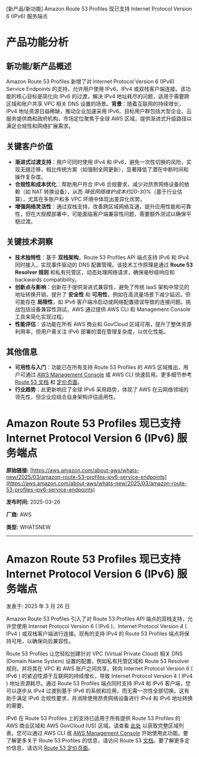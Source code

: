 
<!-- AI_TASK_START: AI标题翻译 -->
[新产品/新功能] Amazon Route 53 Profiles 现已支持 Internet Protocol Version 6 (IPv6) 服务端点

<!-- AI_TASK_END: AI标题翻译 -->


<!-- AI_TASK_START: AI竞争分析 -->
# 产品功能分析

## 新功能/新产品概述  
Amazon Route 53 Profiles 新增了对 Internet Protocol Version 6 (IPv6) Service Endpoints 的支持，允许用户使用 IPv6、IPv4 或双栈客户端连接。该功能的核心目标是简化向 IPv6 的过渡，解决 IPv4 地址耗尽的问题，适用于需要跨区域和账户共享 VPC 相关 DNS 设置的场景。**背景**：随着互联网的持续增长，IPv4 地址资源日益稀缺，推动企业加速采用 IPv6。目标用户群包括大型企业、云服务提供商和政府机构，市场定位聚焦于全球 AWS 区域，提供渐进式升级路径以满足合规性和网络扩展需求。

## 关键客户价值  
- **渐进式过渡支持**：用户可同时使用 IPv4 和 IPv6，避免一次性切换的风险，实现无缝迁移，相比传统方案（如强制全网更新），显著降低了潜在中断时间和操作复杂度。  
- **合规性和成本优化**：帮助用户符合 IPv6 合规要求，减少对昂贵网络设备的依赖（如 NAT 转换设备），从而 _降低网络维护成本约20-30%_（基于行业估算），尤其在多账户和多 VPC 环境中体现出差异化优势。  
- **增强网络灵活性**：通过双栈支持，改善跨区域网络互通，提升应用性能和可靠性，但在大规模部署中，可能面临客户端兼容性问题，需要额外测试以确保平稳过渡。

## 关键技术洞察  
- **技术独特性**：基于 **双栈架构**，Route 53 Profiles API 端点支持 IPv6 和 IPv4 同时接入，实现事件驱动的 DNS 配置管理。该技术工作原理是通过 **Route 53 Resolver 规则** 和私有托管区，动态处理网络请求，确保毫秒级响应和 backwards compatibility。  
- **创新点与影响**：创新在于提供渐进式兼容性，避免了传统 IaaS 架构中常见的地址转换开销，提升了 **安全性** 和 **可用性**，例如在高流量场景下减少延迟。但可能存在 **局限性**，如 IPv6 客户端冷启动或网络配置错误导致的连接问题。挑战包括设备兼容性测试，AWS 通过提供 AWS CLI 和 Management Console 工具来简化实现过程。  
- **性能评估**：该功能在所有 AWS 商业和 GovCloud 区域可用，提升了整体资源利用率，但用户需关注 IPv6 部署的潜在管理复杂度，以优化性能。

## 其他信息  
- **可用性与入门**：功能已在所有支持 Route 53 Profiles 的 AWS 区域推出，用户可通过 [AWS Management Console](https://console.aws.amazon.com/rds/home) 或 AWS CLI 快速启用。更多细节参考 [Route 53 文档](https://docs.aws.amazon.com/Route53/latest/DeveloperGuide/profiles.html) 和 [定价页面](https://aws.amazon.com/route53/pricing/)。  
- **行业趋势**：此更新响应了全球 IPv6 采用趋势，体现了 AWS 在云网络领域的领先性，但企业应结合自身架构评估适用性。

<!-- AI_TASK_END: AI竞争分析 -->


<!-- AI_TASK_START: AI全文翻译 -->
# Amazon Route 53 Profiles 现已支持 Internet Protocol Version 6 (IPv6) 服务端点

**原始链接:** [https://aws.amazon.com/about-aws/whats-new/2025/03/amazon-route-53-profiles-ipv6-service-endpoints](https://aws.amazon.com/about-aws/whats-new/2025/03/amazon-route-53-profiles-ipv6-service-endpoints)  

**发布时间:** 2025-03-26  

**厂商:** AWS  

**类型:** WHATSNEW  

---  
# Amazon Route 53 Profiles 现已支持 Internet Protocol Version 6 (IPv6) 服务端点  

发表于: 2025 年 3 月 26 日  

Amazon Route 53 Profiles 引入了对 Route 53 Profiles API 端点的双栈支持，允许您使用 Internet Protocol Version 6 ( IPv6 )、Internet Protocol Version 4 ( IPv4 ) 或双栈客户端进行连接。现有的支持 IPv4 的 Route 53 Profiles 端点将保持可用，以确保向后兼容性。  

Route 53 Profiles 让您轻松创建针对 VPC (Virtual Private Cloud) 相关 DNS (Domain Name System) 设置的配置，例如私有托管区域和 Route 53 Resolver 规则，并将其在 VPC 和 AWS 账户之间共享。转向 Internet Protocol Version 6 ( IPv6 ) 的紧迫性源于互联网的持续增长，导致 Internet Protocol Version 4 ( IPv4 ) 地址资源耗尽。通过 Route 53 Profiles 端点同时支持 IPv4 和 IPv6 客户端，您可以逐步从 IPv4 过渡到基于 IPv6 的系统和应用，而无需一次性全部切换。这有助于满足 IPv6 合规性要求，并消除使用昂贵网络设备进行 IPv4 和 IPv6 地址转换的需要。  

IPv6 在 Route 53 Profiles 上的支持已适用于所有提供 Route 53 Profiles 的 AWS 商业区域和 AWS GovCloud (US) 区域。请查看 [此处](https://docs.aws.amazon.com/general/latest/gr/r53.html#r53_region) 以获取完整区域列表。您可以通过 AWS CLI 或 [AWS Management Console](https://console.aws.amazon.com/rds/home) 开始使用此功能。要了解更多关于 Route 53 Profiles 的信息，请访问 Route 53 [文档](https://docs.aws.amazon.com/Route53/latest/DeveloperGuide/profiles.html)。要了解更多定价信息，请访问 [Route 53 定价页面](https://aws.amazon.com/route53/pricing/)。

<!-- AI_TASK_END: AI全文翻译 -->

